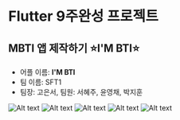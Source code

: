 # Flutter 9주완성 프로젝트

## MBTI 앱 제작하기 ⭐️I'M BTI⭐️
- 어플 이름: **I'M BTI**
- 팀 이름: SFT1
- 팀장: 고은서, 팀원: 서혜주, 윤영채, 박지훈

![Alt text](<Simulator Screenshot - iPhone 14 Pro - 2023-10-04 at 17.22.26.png>) 
![Alt text](<Simulator Screenshot - iPhone 14 Pro - 2023-10-04 at 17.22.37.png>) 
![Alt text](<Simulator Screenshot - iPhone 14 Pro - 2023-10-04 at 17.22.44.png>) 
![Alt text](<Simulator Screenshot - iPhone 14 Pro - 2023-10-04 at 17.22.54.png>) 
![Alt text](<Simulator Screenshot - iPhone 14 Pro - 2023-10-04 at 17.24.56.png>)